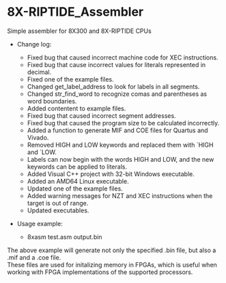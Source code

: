 # 8X-RIPTIDE_Assembler
Simple assembler for 8X300 and 8X-RIPTIDE CPUs  

* Change log:  
  * Fixed bug that caused incorrect machine code for XEC instructions.  
  * Fixed bug that cause incorrect values for literals represented in decimal.  
  * Fixed one of the example files.  
  * Changed get_label_address to look for labels in all segments.  
  * Changed str_find_word to recognize comas and parentheses as word boundaries.  
  * Added contentent to example files.  
  * Fixed bug that caused incorrect segment addresses.  
  * Fixed bug that caused the program size to be calculated incorrectly.  
  * Added a function to generate MIF and COE files for Quartus and Vivado.  
  * Removed HIGH and LOW keywords and replaced them with \`HIGH and \`LOW.  
   * Labels can now begin with the words HIGH and LOW, and the new keywords can be applied to literals.  
  * Added Visual C++ project with 32-bit Windows executable.  
  * Added an AMD64 Linux executable.  
  * Updated one of the example files.  
  * Added warning messages for NZT and XEC instructions when the target is out of range.  
  * Updated executables.  

* Usage example:  
  * 8xasm test.asm output.bin  

The above example will generate not only the specified .bin file, but also a .mif and a .coe file.  
These files are used for initalizing memory in FPGAs, which is useful when working with FPGA implementations of the supported processors.  
